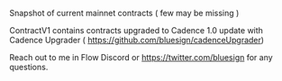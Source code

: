 Snapshot of current mainnet contracts ( few may be missing ) 

ContractV1 contains contracts upgraded to Cadence 1.0 update with Cadence Upgrader ( https://github.com/bluesign/cadenceUpgrader) 

Reach out to me in Flow Discord or https://twitter.com/bluesign for any questions. 


